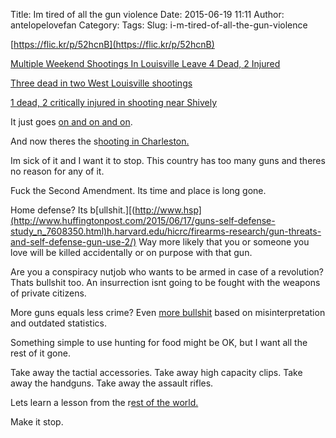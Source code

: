 Title: Im tired of all the gun violence
Date: 2015-06-19 11:11
Author: antelopelovefan
Category: 
Tags: 
Slug: i-m-tired-of-all-the-gun-violence

[https://flic.kr/p/52hcnB](https://flic.kr/p/52hcnB)

[Multiple Weekend Shootings In Louisville Leave 4 Dead, 2 Injured](http://www.lex18.com/story/28054027/multiple-weekend-shootings-in-louisville-leave-4-dead-2-injured)

[Three dead in two West Louisville shootings](http://www.courier-journal.com/story/news/crime/2015/02/25/three-dead-west-louisville-shootings/23983079/)

[1 dead, 2 critically injured in shooting near Shively](http://www.wave3.com/story/28051871/update-1-dead-2-critically-injured-in-shooting-near-shively)

It just goes [on and on and on](https://www.google.com/webhp?sourceid=chrome-instant&ion=1&espv=2&ie=UTF-8#q=louisville%20shootings).

And now theres the s[hooting in Charleston.](https://en.wikipedia.org/wiki/2015_Charleston,_South_Carolina_shooting)

Im sick of it and I want it to stop. This country has too many guns and theres no reason for any of it.

Fuck the Second Amendment. Its time and place is long gone.

Home defense? Its b[ullshit.][(http://www.hsp](http://www.huffingtonpost.com/2015/06/17/guns-self-defense-study_n_7608350.html)h.harvard.edu/hicrc/firearms-research/gun-threats-and-self-defense-gun-use-2/) Way more likely that you or someone you love will be killed accidentally or on purpose with that gun.

Are you a conspiracy nutjob who wants to be armed in case of a revolution? Thats bullshit too. An insurrection isnt going to be fought with the weapons of private citizens.

More guns equals less crime? Even [more bullshit](http://www.armedwithreason.com/less-guns-less-crime-debunking-the-self-defense-myth/) based on misinterpretation and outdated statistics.

Something simple to use hunting for food might be OK, but I want all the rest of it gone.

Take away the tactial accessories. Take away high capacity clips. Take away the handguns. Take away the assault rifles.

Lets learn a lesson from the r[est of the world.](http://www.humanosphere.org/science/2014/03/visualizing-gun-deaths-comparing-the-u-s-to-rest-of-the-world/#prettyPhoto)

Make it stop.


